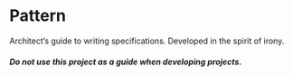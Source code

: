 Pattern
=======

Architect’s guide to writing specifications. Developed in the spirit of irony.

##### Do not use this project as a guide when developing projects.
